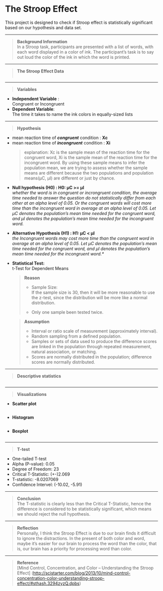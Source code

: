 <h1 id="the-stroop-effect"><strong>The Stroop Effect</strong></h1>

<p>This project is designed to check if Stroop effect is statistically significant based on our hypothesis and data set.</p>

<hr>

<blockquote>
  <p><strong>Background Information</strong> <br>
  In a Stroop task, participants are presented with a list of words, with each word displayed in a color of ink. The participant’s task is to say out loud the color of the ink in which the word is printed. </p>
</blockquote>

<hr>

<blockquote>
  <p><strong>The Stroop Effect Data</strong></p>
  
  <p><img src="https://github.com/arielsmt/P1-Stroop-Effect/blob/master/Screen%20Shot%202016-12-12%20at%2011.22.23%20PM.png?raw=true" alt="" title=""></p>
</blockquote>

<hr>

<blockquote>
  <p><strong>Variables</strong></p>
</blockquote>

<ul>
<li><strong>Independent Variable</strong> :  <br>
Congruent or Incongruent</li>
<li><strong>Dependent Variable</strong>: <br>
The time it takes to name the ink colors in equally-sized lists</li>
</ul>

<hr>

<blockquote>
  <p><strong>Hypothesis</strong></p>
</blockquote>

<ul>
<li>mean reaction time of <strong><em>congruent</em></strong> condition :  <strong>Xc</strong></li>
<li>mean reaction time of <strong><em>incongruent</em></strong> condition :  <strong>Xi</strong> <br>


<blockquote>
  <p>explanation: Xc is the sample mean of the reaction time for the congruent word, Xi is the sample mean of the reaction time for the incongruent word. By using these sample means to infer the population mean, we are trying to assess whether the sample means are different because the two populations and population means(μC, μI) are different or just by chance.</p></blockquote></li>
  <li><p><strong>Null hypothesis (H0) : H0:  μC &gt;= μI</strong> <br>
  <em>whether the word is in congruent or incrongruent condition, the average time needed to answer the question do not statistically differ from each other at an alpha level of 0.05. Or the congruent words will cost more time than the incongruent word in average  at an alpha level of 0.05. Let μC denotes the population’s mean time needed for the congruent word, and μI denotes the population’s mean time needed for the incongruent word.</em></p></li>
  <li><p><strong>Alternative Hypothesis (H1) : H1: μC &lt; μI</strong> <br>
  <em>the Incongruent words may cost more time than the congruent word in average at an alpha level of 0.05.  Let μC denotes the population’s mean time needed for the congruent word, and μI denotes the population’s mean time needed for the incongruent word.*</em>      </p></li>
  <li><p><strong>Statistical Test: </strong> <br>
  t-Test for Dependent Means</p>


<blockquote>
  <p><strong>Reason</strong> <br>
  </p><ul><li><p>Sample Size: <br>
      If the sample size is 30, then it will be more reasonable to use the z-test, since the distribution will be more like a normal distribution.</p></li>
  <li><p>Only one sample been tested twice.</p></li></ul><p></p>
</blockquote>

<blockquote>
  <p><strong>Assumption</strong></p>
  
  <ul><li>Interval or ratio scale of measurement (approximately interval).</li>
  <li>Random sampling from a defined population.</li>
  <li>Samples or sets of data used to produce the difference scores are linked in the population through repeated measurement, natural association, or matching.</li>
  <li>Scores are normally distributed in the population; difference scores are normally distributed.</li></ul>
</blockquote></li></ul>


<hr>

<blockquote>
  <p><strong>Descriptive statistics</strong></p>
</blockquote>

<p><img src="https://github.com/arielsmt/P1-Stroop-Effect/blob/master/Screen%20Shot%202016-12-13%20at%207.32.54%20AM.png?raw=true" alt="" title=""> <br>
<img src="https://github.com/arielsmt/P1-Stroop-Effect/blob/master/Screen%20Shot%202016-12-13%20at%207.33.30%20AM.png?raw=true" alt="" title=""></p>

<hr>

<blockquote>
  <p><strong>Visualizations</strong></p>
</blockquote>

<ul>
<li><strong>Scatter plot</strong></li>
</ul>

<p><img src="https://github.com/arielsmt/P1-Stroop-Effect/blob/master/Screen%20Shot%202016-12-13%20at%203.25.43%20PM.png?raw=true" alt="" title=""></p>

<ul>
<li><strong>Histogram</strong></li>
</ul>

<p><img src="https://github.com/arielsmt/P1-Stroop-Effect/blob/master/Screen%20Shot%202016-12-13%20at%203.25.55%20PM.png?raw=true" alt="" title=""></p>

<ul>
<li><strong>Boxplot</strong></li>
</ul>

<p><img src="https://github.com/arielsmt/P1-Stroop-Effect/blob/master/Screen%20Shot%202016-12-14%20at%208.00.13%20PM.png?raw=true" alt="" title=""></p>

<hr>

<blockquote>
  <p><strong>T-test</strong></p>
</blockquote>

<ul>
<li>One-tailed T-test</li>
<li>Alpha (P-value): 0.05</li>
<li>Degree of Freedom: 23</li>
<li>Critical T-Statistic: (+-)2.069</li>
<li>T-statistic: -8.0207069 </li>
<li>Confidence Intervel: (-10.02, -5.91)</li>
</ul>

<hr>

<blockquote>
  <p><strong>Conclusion</strong> <br>
  The T-statistic is clearly less than the Critical T-Statistic, hence the difference is considered to be statistically significant, which means we should reject the null hypothesis.    </p>
</blockquote>

<hr>

<blockquote>
  <p><strong>Reflection</strong> <br>
  Personally, I think the Stroop Effect is due to our brain finds it difficult to ignore the distractions. In the present of both color and word, maybe it’s easier for our brain to process the word than the color, that is, our brain has a priority for processing word than color.</p>
</blockquote>

<hr>

<blockquote>
  <p><strong>Reference</strong> <br>
  [Mind Control, Concentration, and Color – Understanding the Stroop Effect] (<a href="http://scistarter.com/blog/2013/10/mind-control-concentration-color-understanding-stroop-effect/#sthash.3294zyzQ.dpbs">http://scistarter.com/blog/2013/10/mind-control-concentration-color-understanding-stroop-effect/#sthash.3294zyzQ.dpbs</a>)</p>
</blockquote>